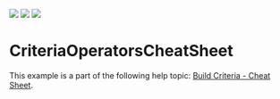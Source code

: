 <!-- default badges list -->
![](https://img.shields.io/endpoint?url=https://codecentral.devexpress.com/api/v1/VersionRange/518812481/21.2.9%2B)
[![](https://img.shields.io/badge/Open_in_DevExpress_Support_Center-FF7200?style=flat-square&logo=DevExpress&logoColor=white)](https://supportcenter.devexpress.com/ticket/details/T1110481)
[![](https://img.shields.io/badge/📖_How_to_use_DevExpress_Examples-e9f6fc?style=flat-square)](https://docs.devexpress.com/GeneralInformation/403183)
<!-- default badges end -->
# CriteriaOperatorsCheatSheet

This example is a part of the following help topic: [Build Criteria - Cheat Sheet](https://docs.devexpress.com/CoreLibraries/404016/devexpress-data-library/criteria-cheat-sheet).
